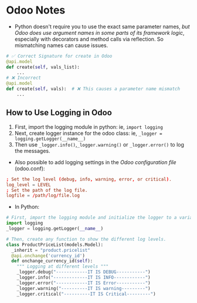 # Odoo Notes

- Python doesn't require you to use the exact same parameter names, _but Odoo does use argument names in some parts of its framework logic_, especially with decorators and method calls via reflection. So mismatching names can cause issues.

```Python
# ✅ Correct Signature for create in Odoo
@api.model
def create(self, vals_list):
    ...
# ❌ Incorrect
@api.model
def create(self, vals):  # ❌ This causes a parameter name mismatch
    ...
```

## How to Use Logging in Odoo

1. First, import the logging module in python: ie, `import logging`
2. Next, create logger instance for the odoo class: ie, `_logger = logging.getLogger(__name__)`
3. Then use `_logger.info()`,`_logger.warning()` or `_logger.error()` to log the messages.

- Also possible to add logging settings in the _Odoo configuration file_ (odoo.conf):

```conf
; Set the log level (debug, info, warning, error, or critical).
log_level = LEVEL
; Set the path of the log file.
logfile = /path/log/file.log
```

- In Python:

```Python
# First, import the logging module and initialize the logger to a variable.
import logging
_logger = logging.getLogger(__name__)

# Then, create any function to show the different log levels.
class ProductPriceList(models.Model):
  _inherit = "product.pricelist"
  @api.onchange('currency_id')
  def onchange_currency_id(self):
    """ Logging at different levels """
    _logger.debug("------------IT IS DEBUG-----------")
    _logger.info("-------------IT IS INFO------------")
    _logger.error("------------IT IS Error-----------")
    _logger.warning("----------IT IS warning---------")
    _logger.critical("----------IT IS Critical---------")
```
